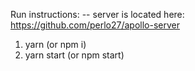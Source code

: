 Run instructions:
-- server is located here: https://github.com/perlo27/apollo-server

1) yarn (or npm i)
2) yarn start (or npm start)